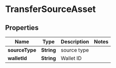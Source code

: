 

# TransferSourceAsset


## Properties

| Name | Type | Description | Notes |
|------------ | ------------- | ------------- | -------------|
|**sourceType** | **String** | source type |  |
|**walletId** | **String** | Wallet ID |  |




